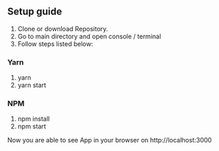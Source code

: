 ## Setup guide
1. Clone or download Repository.
2. Go to main directory and open console / terminal
3. Follow steps listed below:

### Yarn

1. yarn
2. yarn start

### NPM
1. npm install
2. npm start

Now you are able to see App in your browser on http://localhost:3000